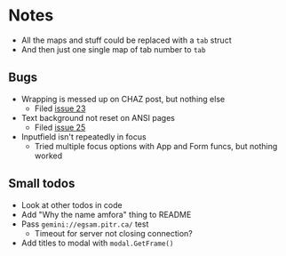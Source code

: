 # Notes

- All the maps and stuff could be replaced with a `tab` struct
- And then just one single map of tab number to `tab`

## Bugs
- Wrapping is messed up on CHAZ post, but nothing else
  - Filed [issue 23](https://gitlab.com/tslocum/cview/-/issues/23)
- Text background not reset on ANSI pages
  - Filed [issue 25](https://gitlab.com/tslocum/cview/-/issues/25)
- Inputfield isn't repeatedly in focus
  - Tried multiple focus options with App and Form funcs, but nothing worked

## Small todos
- Look at other todos in code
- Add "Why the name amfora" thing to README
- Pass `gemini://egsam.pitr.ca/` test
  - Timeout for server not closing connection?
- Add titles to modal with `modal.GetFrame()`
